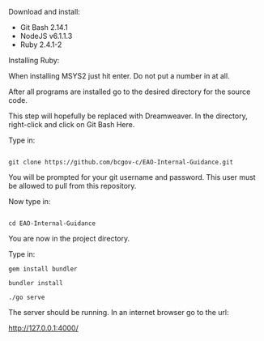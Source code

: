 Download and install:

- Git Bash 2.14.1
- NodeJS v6.1.1.3
- Ruby 2.4.1-2

Installing Ruby:

When installing MSYS2 just hit enter.
Do not put a number in at all.

After all programs are installed go to the desired directory for the source code.

This step will hopefully be replaced with Dreamweaver.
In the directory, right-click and click on Git Bash Here.

Type in:

```

git clone https://github.com/bcgov-c/EAO-Internal-Guidance.git

```

You will be prompted for your git username and password.
This user must be allowed to pull from this repository.

Now type in:

```

cd EAO-Internal-Guidance

```

You are now in the project directory.

Type in:

```
gem install bundler

bundler install

./go serve

```

The server should be running.
In an internet browser go to the url:

http://127.0.0.1:4000/
